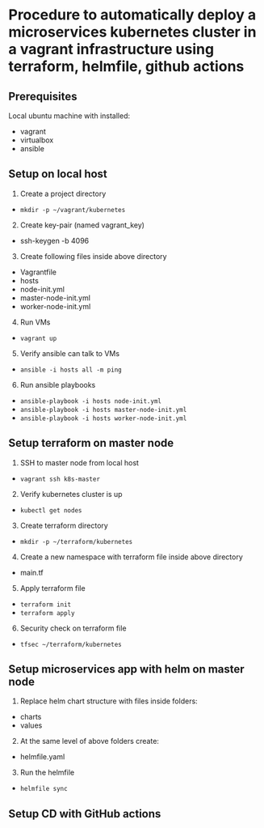 # Procedure to automatically deploy a microservices kubernetes cluster in a vagrant infrastructure using terraform, helmfile, github actions

## Prerequisites
Local ubuntu machine with installed:
- vagrant
- virtualbox
- ansible

## Setup on local host

1. Create a project directory
- `mkdir -p ~/vagrant/kubernetes`

2. Create key-pair (named vagrant_key)
- ssh-keygen -b 4096

3. Create following files inside above directory
- Vagrantfile
- hosts
- node-init.yml
- master-node-init.yml
- worker-node-init.yml

4. Run VMs
- `vagrant up`

5. Verify ansible can talk to VMs
- `ansible -i hosts all -m ping`

6. Run ansible playbooks
- `ansible-playbook -i hosts node-init.yml`
- `ansible-playbook -i hosts master-node-init.yml`
- `ansible-playbook -i hosts worker-node-init.yml`

## Setup terraform on master node

1. SSH to master node from local host
- `vagrant ssh k8s-master`

2. Verify kubernetes cluster is up
- `kubectl get nodes`

3. Create terraform directory
- `mkdir -p ~/terraform/kubernetes`

4. Create a new namespace with terraform file inside above directory
- main.tf

5. Apply terraform file
- `terraform init`
- `terraform apply`

6. Security check on terraform file
- `tfsec ~/terraform/kubernetes`

## Setup microservices app with helm on master node

1. Replace helm chart structure with files inside folders:
- charts
- values

2. At the same level of above folders create:
- helmfile.yaml

3. Run the helmfile
- `helmfile sync`

## Setup CD with GitHub actions
